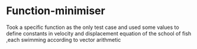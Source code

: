 # Function-minimiser
Took a specific function as the only test case and used  some values to define constants in velocity and displacement equation of the school of fish ,each swimming according to vector arithmetic

